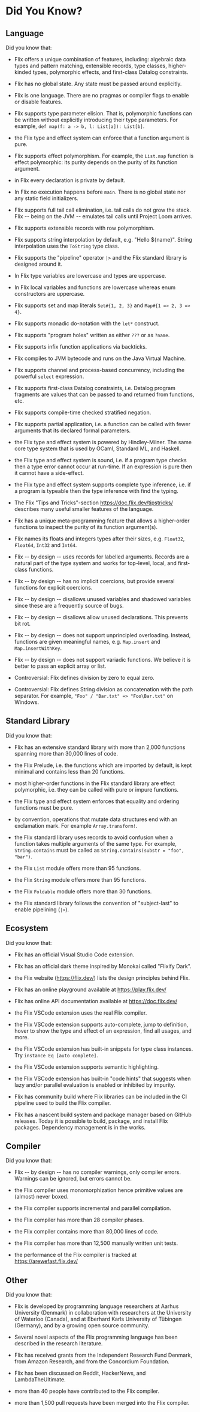 # Did You Know?

## Language

Did you know that:

- Flix offers a unique combination of features, including: algebraic data types
  and pattern matching, extensible records, type classes, higher-kinded types,
  polymorphic effects, and first-class Datalog constraints.

- Flix has no global state. Any state must be passed around explicitly.

- Flix is one language. There are no pragmas or compiler flags to enable or
  disable features.

- Flix supports type parameter elision. That is, polymorphic functions can be
  written without explicitly introducing their type parameters. For example,
  `def map(f: a -> b, l: List[a]): List[b]`.

- the Flix type and effect system can enforce that a function argument is pure.

- Flix supports effect polymorphism. For example, the `List.map` function is
  effect polymorphic: its purity depends on the purity of its function argument.

- in Flix every declaration is private by default.

- In Flix no execution happens before `main`. There is no global state nor any
  static field initializers.

- Flix supports full tail call elimination, i.e. tail calls do not grow the
  stack. Flix -- being on the JVM -- emulates tail calls until Project Loom
  arrives.

- Flix supports extensible records with row polymorphism.

- Flix supports string interpolation by default, e.g. "Hello ${name}". String
  interpolation uses the `ToString` type class.

- Flix supports the "pipeline" operator `|>` and the Flix standard library is
  designed around it.

- In Flix type variables are lowercase and types are uppercase.

- In Flix local variables and functions are lowercase whereas enum constructors
  are uppercase.

- Flix supports set and map literals `Set#{1, 2, 3}` and `Map#{1 => 2, 3 => 4}`.

- Flix supports monadic do-notation with the `let*` construct.

- Flix supports "program holes" written as either `???` or as `?name`.

- Flix supports infix function applications via backticks.

- Flix compiles to JVM bytecode and runs on the Java Virtual Machine.

- Flix supports channel and process-based concurrency, including the powerful
  `select` expression.

- Flix supports first-class Datalog constraints, i.e. Datalog program fragments
  are values that can be passed to and returned from functions, etc.

- Flix supports compile-time checked stratified negation.

- Flix supports partial application, i.e. a function can be called with fewer
  arguments that its declared formal parameters.

- the Flix type and effect system is powered by Hindley-Milner. The same core
  type system that is used by OCaml, Standard ML, and Haskell.

- the Flix type and effect system is sound, i.e. if a program type checks then a
  type error cannot occur at run-time. If an expression is pure then it cannot
  have a side-effect.

- the Flix type and effect system supports complete type inference, i.e. if a
  program is typeable then the type inference with find the typing.

- The Flix "Tips and Tricks"-section https://doc.flix.dev/tipstricks/ describes
  many useful smaller features of the language.

- Flix has a unique meta-programming feature that allows a higher-order
  functions to inspect the purity of its function argument(s).

- Flix names its floats and integers types after their sizes, e.g. `Float32`,
  `Float64`, `Int32` and `Int64`.

- Flix -- by design -- uses records for labelled arguments. Records are a
  natural part of the type system and works for top-level, local, and
  first-class functions.

- Flix -- by design -- has no implicit coercions, but provide several functions
  for explicit coercions.

- Flix -- by design -- disallows unused variables and shadowed variables since
  these are a frequently source of bugs.

- Flix -- by design -- disallows allow unused declarations. This prevents bit
  rot.

- Flix -- by design -- does not support unprincipled overloading. Instead,
  functions are given meaningful names, e.g. `Map.insert` and
  `Map.insertWithKey`.

- Flix -- by design -- does not support variadic functions. We believe it is
  better to pass an explicit array or list.

- Controversial: Flix defines division by zero to equal zero.

- Controversial: Flix defines String division as concatenation with the path
  separator. For example, `"Foo" / "Bar.txt" => "Foo\Bar.txt"` on Windows.

## Standard Library

Did you know that:

- Flix has an extensive standard library with more than 2,000 functions spanning
  more than 30,000 lines of code.

- the Flix Prelude, i.e. the functions which are imported by default, is kept
  minimal and contains less than 20 functions.

- most higher-order functions in the Flix standard library are effect
  polymorphic, i.e. they can be called with pure or impure functions.

- the Flix type and effect system enforces that equality and ordering functions
  must be pure.

- by convention, operations that mutate data structures end with an exclamation
  mark. For example `Array.transform!`.

- the Flix standard library uses records to avoid confusion when a function
  takes multiple arguments of the same type. For example, `String.contains` must
  be called as `String.contains(substr = "foo", "bar")`.

- the Flix `List` module offers more than 95 functions.

- the Flix `String` module offers more than 95 functions.

- the Flix `Foldable` module offers more than 30 functions.

- the Flix standard library follows the convention of "subject-last" to enable
  pipelining (`|>`).

## Ecosystem

Did you know that:

- Flix has an official Visual Studio Code extension.

- Flix has an official dark theme inspired by Monokai called "Flixify Dark".

- the Flix website (https://flix.dev/) lists the design principles behind Flix.

- Flix has an online playground available at https://play.flix.dev/

- Flix has online API documentation available at https://doc.flix.dev/

- the Flix VSCode extension uses the real Flix compiler.

- the Flix VSCode extension supports auto-complete, jump to definition, hover to
  show the type and effect of an expression, find all usages, and more.

- the Flix VSCode extension has built-in snippets for type class instances. Try
  `instance Eq [auto complete]`.

- the Flix VSCode extension supports semantic highlighting.

- the Flix VSCode extension has built-in "code hints" that suggests when lazy
  and/or parallel evaluation is enabled or inhibited by impurity.

- Flix has community build where Flix libraries can be included in the CI
  pipeline used to build the Flix compiler.

- Flix has a nascent build system and package manager based on GitHub releases.
  Today it is possible to build, package, and install Flix packages. Dependency
  management is in the works.

## Compiler

Did you know that:

- Flix -- by design -- has no compiler warnings, only compiler errors. Warnings
  can be ignored, but errors cannot be.

- the Flix compiler uses monomorphization hence primitive values are (almost)
  never boxed.

- the Flix compiler supports incremental and parallel compilation.

- the Flix compiler has more than 28 compiler phases.

- the Flix compiler contains more than 80,000 lines of code.

- the Flix compiler has more than 12,500 manually written unit tests.

- the performance of the Flix compiler is tracked at https://arewefast.flix.dev/

## Other

Did you know that:

- Flix is developed by programming language researchers at Aarhus University
  (Denmark) in collaboration with researchers at the University of Waterloo
  (Canada), and at Eberhard Karls University of Tübingen (Germany), and by a
  growing open source community.

- Several novel aspects of the Flix programming language has been described in
  the research literature.

- Flix has received grants from the Independent Research Fund Denmark, from
  Amazon Research, and from the Concordium Foundation.

- Flix has been discussed on Reddit, HackerNews, and LambdaTheUltimate.

- more than 40 people have contributed to the Flix compiler.

- more than 1,500 pull requests have been merged into the Flix compiler.
